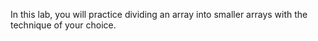 In this lab, you will practice dividing an array into smaller arrays with the technique of your choice.